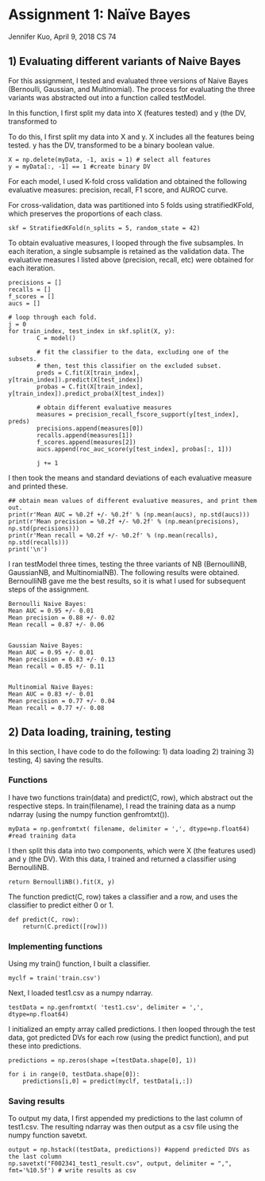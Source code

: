 # Assignment 1: Naïve Bayes

Jennifer Kuo, April 9, 2018
CS 74

## 1) Evaluating different variants of Naive Bayes

For this assignment, I tested and evaluated three versions of Naive Bayes (Bernoulli, Gaussian, and Multinomial). The process for evaluating the three variants was abstracted out into a function called testModel. 

In this function, I first split my data into X (features tested) and y (the DV, transformed to

To do this, I first split my data into X and y. X includes all the features being tested. y has the DV, transformed to be a binary boolean value.

```
X = np.delete(myData, -1, axis = 1) # select all features
y = myData[:, -1] == 1 #create binary DV
```
For each model, I used K-fold cross validation and obtained the following evaluative measures: precision, recall, F1 score, and AUROC curve.  

For cross-validation, data was partitioned into 5 folds using stratifiedKFold, which preserves the proportions of each class.

```
skf = StratifiedKFold(n_splits = 5, random_state = 42)
```

To obtain evaluative measures, I looped through the five subsamples. In each iteration, a single subsample is retained as the validation data. The evaluative measures I listed above (precision, recall, etc) were obtained for each iteration.

```
precisions = []
recalls = []
f_scores = []
aucs = []

# loop through each fold.
j = 0
for train_index, test_index in skf.split(X, y):
        C = model() 
        
        # fit the classifier to the data, excluding one of the subsets. 
        # then, test this classifier on the excluded subset.
        preds = C.fit(X[train_index], y[train_index]).predict(X[test_index])
        probas = C.fit(X[train_index], y[train_index]).predict_proba(X[test_index])
        
        # obtain different evaluative measures
        measures = precision_recall_fscore_support(y[test_index], preds)
        precisions.append(measures[0])
        recalls.append(measures[1])
        f_scores.append(measures[2])
        aucs.append(roc_auc_score(y[test_index], probas[:, 1]))

        j += 1   
```

I then took the means and standard deviations of each evaluative measure and printed these.

```
## obtain mean values of different evaluative measures, and print them out. 
print(r'Mean AUC = %0.2f +/- %0.2f' % (np.mean(aucs), np.std(aucs)))
print(r'Mean precision = %0.2f +/- %0.2f' % (np.mean(precisions), np.std(precisions)))
print(r'Mean recall = %0.2f +/- %0.2f' % (np.mean(recalls), np.std(recalls)))
print('\n')
```

I ran testModel three times, testing the three variants of NB (BernoulliNB, GaussianNB, and MultinomialNB). The following results were obtained. BernoulliNB gave me the best results, so it is what I used for subsequent steps of the assignment.

```
Bernoulli Naive Bayes:
Mean AUC = 0.95 +/- 0.01
Mean precision = 0.88 +/- 0.02
Mean recall = 0.87 +/- 0.06


Gaussian Naive Bayes:
Mean AUC = 0.95 +/- 0.01
Mean precision = 0.83 +/- 0.13
Mean recall = 0.85 +/- 0.11


Multinomial Naive Bayes:
Mean AUC = 0.83 +/- 0.01
Mean precision = 0.77 +/- 0.04
Mean recall = 0.77 +/- 0.08
```

## 2) Data loading, training, testing
In this section, I have code to do the following: 1) data loading 2) training 3) testing, 4) saving the results.

### Functions
I have two functions train(data) and predict(C, row), which abstract out the respective steps.
In train(filename), I read the training data as a nump ndarray (using the numpy function genfromtxt()).
```
myData = np.genfromtxt( filename, delimiter = ',', dtype=np.float64) #read training data
```
I then split this data into two components, which were X (the features used) and y (the DV). With this data, I trained and returned a classifier using BernoulliNB. 

```
return BernoulliNB().fit(X, y)
```

The function predict(C, row) takes a classifier and a row, and uses the classifier to predict either 0 or 1. 
```
def predict(C, row):
    return(C.predict([row]))
```
### Implementing functions

Using my train() function, I built a classifier.

```
myclf = train('train.csv')
```

Next, I loaded test1.csv as a numpy ndarray.
```
testData = np.genfromtxt( 'test1.csv', delimiter = ',', dtype=np.float64)

```
I initialized an empty array called predictions. I then looped through the test data, got predicted DVs for each row (using the predict function), and put these into predictions.
```
predictions = np.zeros(shape =(testData.shape[0], 1))

for i in range(0, testData.shape[0]):
    predictions[i,0] = predict(myclf, testData[i,:])
```

### Saving results
To output my data, I first appended my predictions to the last column of test1.csv. The resulting ndarray was then output as a csv file using the numpy function savetxt.
```
output = np.hstack((testData, predictions)) #append predicted DVs as the last column
np.savetxt("F002341_test1_result.csv", output, delimiter = ",", fmt='%10.5f') # write results as csv

```
